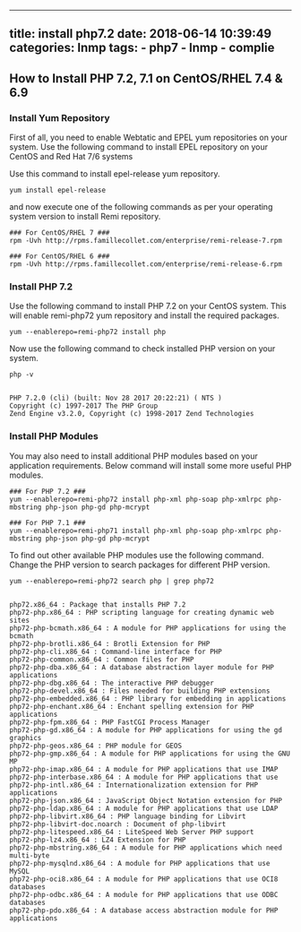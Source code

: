--------
title: install php7.2
date: 2018-06-14 10:39:49
categories: lnmp
tags:
    - php7
    - lnmp
    - complie
--------


## How to Install PHP 7.2, 7.1 on CentOS/RHEL 7.4 & 6.9

### Install Yum Repository


First of all, you need to enable Webtatic and EPEL yum repositories on your system. Use the following command to install EPEL repository on your CentOS and Red Hat 7/6 systems

Use this command to install epel-release yum repository.

```
yum install epel-release
```

and now execute one of the following commands as per your operating system version to install Remi repository.

```
### For CentOS/RHEL 7 ###
rpm -Uvh http://rpms.famillecollet.com/enterprise/remi-release-7.rpm

### For CentOS/RHEL 6 ###
rpm -Uvh http://rpms.famillecollet.com/enterprise/remi-release-6.rpm
```

### Install PHP 7.2

Use the following command to install PHP 7.2 on your CentOS system. This will enable remi-php72 yum repository and install the required packages.

```
yum --enablerepo=remi-php72 install php
```

Now use the following command to check installed PHP version on your system.

```
php -v


PHP 7.2.0 (cli) (built: Nov 28 2017 20:22:21) ( NTS )
Copyright (c) 1997-2017 The PHP Group
Zend Engine v3.2.0, Copyright (c) 1998-2017 Zend Technologies
```

### Install PHP Modules

You may also need to install additional PHP modules based on your application requirements. Below command will install some more useful PHP modules.

```
### For PHP 7.2 ###
yum --enablerepo=remi-php72 install php-xml php-soap php-xmlrpc php-mbstring php-json php-gd php-mcrypt

### For PHP 7.1 ###
yum --enablerepo=remi-php71 install php-xml php-soap php-xmlrpc php-mbstring php-json php-gd php-mcrypt
```

To find out other available PHP modules use the following command. Change the PHP version to search packages for different PHP version.

```
yum --enablerepo=remi-php72 search php | grep php72


php72.x86_64 : Package that installs PHP 7.2
php72-php.x86_64 : PHP scripting language for creating dynamic web sites
php72-php-bcmath.x86_64 : A module for PHP applications for using the bcmath
php72-php-brotli.x86_64 : Brotli Extension for PHP
php72-php-cli.x86_64 : Command-line interface for PHP
php72-php-common.x86_64 : Common files for PHP
php72-php-dba.x86_64 : A database abstraction layer module for PHP applications
php72-php-dbg.x86_64 : The interactive PHP debugger
php72-php-devel.x86_64 : Files needed for building PHP extensions
php72-php-embedded.x86_64 : PHP library for embedding in applications
php72-php-enchant.x86_64 : Enchant spelling extension for PHP applications
php72-php-fpm.x86_64 : PHP FastCGI Process Manager
php72-php-gd.x86_64 : A module for PHP applications for using the gd graphics
php72-php-geos.x86_64 : PHP module for GEOS
php72-php-gmp.x86_64 : A module for PHP applications for using the GNU MP
php72-php-imap.x86_64 : A module for PHP applications that use IMAP
php72-php-interbase.x86_64 : A module for PHP applications that use
php72-php-intl.x86_64 : Internationalization extension for PHP applications
php72-php-json.x86_64 : JavaScript Object Notation extension for PHP
php72-php-ldap.x86_64 : A module for PHP applications that use LDAP
php72-php-libvirt.x86_64 : PHP language binding for Libvirt
php72-php-libvirt-doc.noarch : Document of php-libvirt
php72-php-litespeed.x86_64 : LiteSpeed Web Server PHP support
php72-php-lz4.x86_64 : LZ4 Extension for PHP
php72-php-mbstring.x86_64 : A module for PHP applications which need multi-byte
php72-php-mysqlnd.x86_64 : A module for PHP applications that use MySQL
php72-php-oci8.x86_64 : A module for PHP applications that use OCI8 databases
php72-php-odbc.x86_64 : A module for PHP applications that use ODBC databases
php72-php-pdo.x86_64 : A database access abstraction module for PHP applications
```


